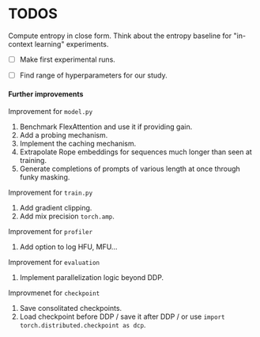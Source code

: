 # TODOS

Compute entropy in close form.
Think about the entropy baseline for "in-context learning" experiments.

- [ ] Make first experimental runs.
- [ ] Find range of hyperparameters for our study.


#### Further improvements
Improvement for `model.py`
1. Benchmark FlexAttention and use it if providing gain.
1. Add a probing mechanism.
1. Implement the caching mechanism.
1. Extrapolate Rope embeddings for sequences much longer than seen at training.
1. Generate completions of prompts of various length at once through funky masking.

Improvement for `train.py`
1. Add gradient clipping.
1. Add mix precision `torch.amp`.

Improvement for `profiler`
1. Add option to log HFU, MFU...

Improvement for `evaluation`
1. Implement parallelization logic beyond DDP.

Improvmenet for `checkpoint`
1. Save consolitated checkpoints.
1. Load checkpoint before DDP / save it after DDP / or use `import torch.distributed.checkpoint as dcp`.